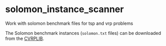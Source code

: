 # solomon_instance_scanner

Work with solomon benchmark files for tsp and vrp problems

The Solomon benchmark instances (`solomon.txt` files) can be downloaded from the [CVRPLIB](http://vrp.galgos.inf.puc-rio.br/index.php/en/).
